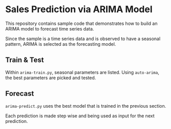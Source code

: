 # Sales Prediction via ARIMA Model

This repository contains sample code that demonstrates how to build an ARIMA model to forecast time series data.

Since the sample is a time series data and is observed to have a seasonal pattern, ARIMA is selected as the forecasting model.


## Train & Test
Within `arima-train.py`, seasonal parameters are listed. Using `auto-arima`, the best parameters are picked and tested.

## Forecast
`arima-predict.py` uses the best model that is trained in the previous section.

Each prediction is made step wise and being used as input for the next prediction.
